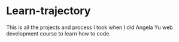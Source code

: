 # Learn-trajectory
This is all the projects and process I took when I did Angela Yu web development course to learn how to code.
